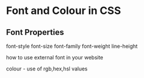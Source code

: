 # Font and Colour in CSS

## Font Properties
font-style
font-size
font-family
font-weight
line-height

how to use external font in your website 

colour - use of rgb,hex,hsl values 